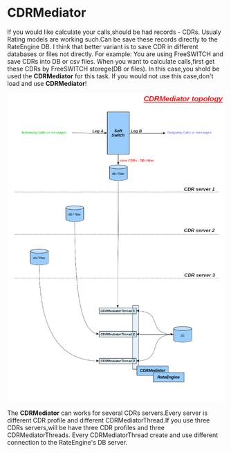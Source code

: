 # CDRMediator

  If you would like calculate your calls,should be had records - CDRs.
Usualy Rating models are working such.Can be save these records directly to the RateEngine DB.
I think that better variant is to save CDR in different databases or files not directly.
For example: You are using FreeSWITCH and save CDRs into DB or csv files.
When you want to calculate calls,first get these CDRs by FreeSWITCH storege(DB or files).
In this case,you shold be used the **CDRMediator** for this task.
If you would not use this case,don't load and use **CDRMediator**!

![](png/CDRMediator.png)

  The **CDRMediator** can works for several CDRs servers.Every server is different CDR profile
and different CDRMediatorThread.If you use three CDRs servers,will be have three CDR profiles and three CDRMediatorThreads.
Every CDRMediatorThread create and use different connection to the RateEngine's DB server.

